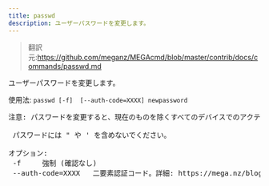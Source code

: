 ```yaml
---
title: passwd
description: ユーザーパスワードを変更します。
---
```


>翻訳元:https://github.com/meganz/MEGAcmd/blob/master/contrib/docs/commands/passwd.md

ユーザーパスワードを変更します。

使用法: `passwd [-f]  [--auth-code=XXXX] newpassword`
<pre>
注意: パスワードを変更すると、現在のものを除くすべてのデバイスでのアクティブなセッションが閉じられます。

 パスワードには " や ' を含めないでください。

オプション:
 -f   	強制 (確認なし)
 --auth-code=XXXX	二要素認証コード。詳細: https://mega.nz/blog_48
</pre>
